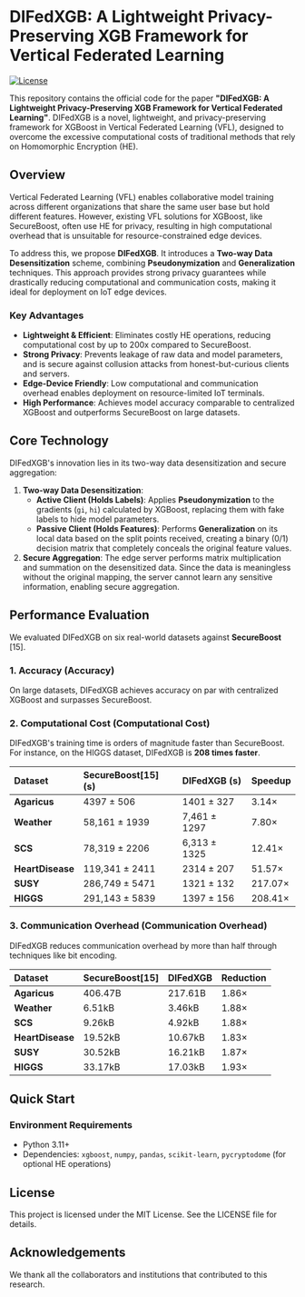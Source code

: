 # DIFedXGB: A Lightweight Privacy-Preserving XGB Framework for Vertical Federated Learning

[![License](https://img.shields.io/badge/License-MIT-blue.svg)](https://opensource.org/licenses/MIT)

This repository contains the official code for the paper **"DIFedXGB: A Lightweight Privacy-Preserving XGB Framework for Vertical Federated Learning"**. DIFedXGB is a novel, lightweight, and privacy-preserving framework for XGBoost in Vertical Federated Learning (VFL), designed to overcome the excessive computational costs of traditional methods that rely on Homomorphic Encryption (HE).

## Overview

Vertical Federated Learning (VFL) enables collaborative model training across different organizations that share the same user base but hold different features. However, existing VFL solutions for XGBoost, like SecureBoost, often use HE for privacy, resulting in high computational overhead that is unsuitable for resource-constrained edge devices.

To address this, we propose **DIFedXGB**. It introduces a **Two-way Data Desensitization** scheme, combining **Pseudonymization** and **Generalization** techniques. This approach provides strong privacy guarantees while drastically reducing computational and communication costs, making it ideal for deployment on IoT edge devices.

### Key Advantages

*   **Lightweight & Efficient**: Eliminates costly HE operations, reducing computational cost by up to 200x compared to SecureBoost.
*   **Strong Privacy**: Prevents leakage of raw data and model parameters, and is secure against collusion attacks from honest-but-curious clients and servers.
*   **Edge-Device Friendly**: Low computational and communication overhead enables deployment on resource-limited IoT terminals.
*   **High Performance**: Achieves model accuracy comparable to centralized XGBoost and outperforms SecureBoost on large datasets.

## Core Technology

DIFedXGB's innovation lies in its two-way data desensitization and secure aggregation:

1.  **Two-way Data Desensitization**:
    *   **Active Client (Holds Labels)**: Applies **Pseudonymization** to the gradients (`gi`, `hi`) calculated by XGBoost, replacing them with fake labels to hide model parameters.
    *   **Passive Client (Holds Features)**: Performs **Generalization** on its local data based on the split points received, creating a binary (0/1) decision matrix that completely conceals the original feature values.
2.  **Secure Aggregation**: The edge server performs matrix multiplication and summation on the desensitized data. Since the data is meaningless without the original mapping, the server cannot learn any sensitive information, enabling secure aggregation.

## Performance Evaluation

We evaluated DIFedXGB on six real-world datasets against **SecureBoost** [15].

### 1. Accuracy (Accuracy)
On large datasets, DIFedXGB achieves accuracy on par with centralized XGBoost and surpasses SecureBoost.

### 2. Computational Cost (Computational Cost)
DIFedXGB's training time is orders of magnitude faster than SecureBoost. For instance, on the HIGGS dataset, DIFedXGB is **208 times faster**.

| Dataset | SecureBoost[15] (s) | DIFedXGB (s) | Speedup |
| :--- | :--- | :--- | :--- |
| **Agaricus** | 4397 ± 506 | 1401 ± 327 | 3.14× |
| **Weather** | 58,161 ± 1939 | 7,461 ± 1297 | 7.80× |
| **SCS** | 78,319 ± 2206 | 6,313 ± 1325 | 12.41× |
| **HeartDisease** | 119,341 ± 2411 | 2314 ± 207 | 51.57× |
| **SUSY** | 286,749 ± 5471 | 1321 ± 132 | 217.07× |
| **HIGGS** | 291,143 ± 5839 | 1397 ± 156 | 208.41× |

### 3. Communication Overhead (Communication Overhead)
DIFedXGB reduces communication overhead by more than half through techniques like bit encoding.

| Dataset | SecureBoost[15] | DIFedXGB | Reduction |
| :--- | :--- | :--- | :--- |
| **Agaricus** | 406.47B | 217.61B | 1.86× |
| **Weather** | 6.51kB | 3.46kB | 1.88× |
| **SCS** | 9.26kB | 4.92kB | 1.88× |
| **HeartDisease** | 19.52kB | 10.67kB | 1.83× |
| **SUSY** | 30.52kB | 16.21kB | 1.87× |
| **HIGGS** | 33.17kB | 17.03kB | 1.93× |

## Quick Start

### Environment Requirements

*   Python 3.11+
*   Dependencies: `xgboost`, `numpy`, `pandas`, `scikit-learn`, `pycryptodome` (for optional HE operations)

## License
This project is licensed under the MIT License. See the LICENSE file for details.

## Acknowledgements
We thank all the collaborators and institutions that contributed to this research.
